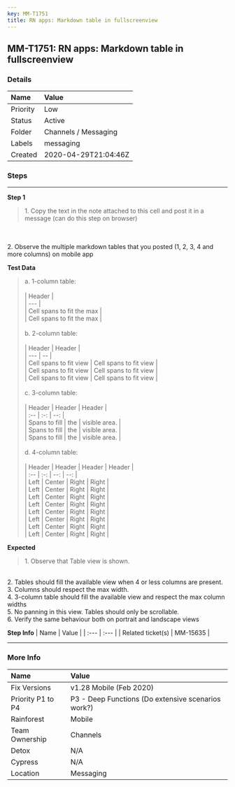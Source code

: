 ```yaml
---
key: MM-T1751
title: RN apps: Markdown table in fullscreenview
---
```


## MM-T1751: RN apps: Markdown table in fullscreenview

### Details

| Name     | Value                |
| :------- | :------------------- |
| Priority | Low                  |
| Status   | Active               |
| Folder   | Channels / Messaging |
| Labels   | messaging            |
| Created  | 2020-04-29T21:04:46Z |

### Steps

<hr/>

**Step 1**

> <article>1. Copy the text in the note attached to this cell and post it in a message (can do this step on browser)

<br><br>2. Observe the multiple markdown tables that you posted (1, 2, 3, 4 and more columns) on mobile app</article>

**Test Data**

> <article>a. 1-column table:<br><br>| Header |<br>| --- |<br>| Cell spans to fit the max |<br>| Cell spans to fit the max |<br><br>b. 2-column table:<br><br>| Header | Header |<br>| --- | -- |<br>| Cell spans to fit view | Cell spans to fit view |<br>| Cell spans to fit view | Cell spans to fit view |<br>| Cell spans to fit view | Cell spans to fit view |<br><br>c. 3-column table:<br><br>| Header | Header | Header |<br>| :-- | :-: | --: |<br>| Spans to fill | the | visible area. |<br>| Spans to fill | the | visible area. |<br>| Spans to fill | the | visible area. |<br><br>d. 4-column table:<br><br>| Header | Header | Header | Header |<br>| :-- | :-: | --: | --: |<br>| Left | Center | Right | Right |<br>| Left | Center | Right | Right |<br>| Left | Center | Right | Right |<br>| Left | Center | Right | Right |<br>| Left | Center | Right | Right |<br>| Left | Center | Right | Right |<br>| Left | Center | Right | Right |<br>| Left | Center | Right | Right |</article>

**Expected**

> <article>1. Observe that Table view is shown.

<br>2. Tables should fill the available view when 4 or less columns are present.
<br>3. Columns should respect the max width.
<br>4. 3-column table should fill the available view and respect the max column widths
<br>5. No panning in this view. Tables should only be scrollable.
<br>6. Verify the same behaviour both on portrait and landscape views</article>

**Step Info**
| Name | Value |
| :--- | :--- |
| Related ticket(s) | MM-15635 |

<hr/>

### More Info

| Name              | Value                                              |
| :---------------- | :------------------------------------------------- |
| Fix Versions      | v1.28 Mobile (Feb 2020)                            |
| Priority P1 to P4 | P3 - Deep Functions (Do extensive scenarios work?) |
| Rainforest        | Mobile                                             |
| Team Ownership    | Channels                                           |
| Detox             | N/A                                                |
| Cypress           | N/A                                                |
| Location          | Messaging                                          |
